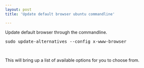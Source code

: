 ```yaml
---
layout: post
title: 'Update default browser ubuntu commandline'

---
```



Update default browser through the commandline.  

<pre>sudo update-alternatives --config x-www-browser </pre>

<br />
<p>This will bring up a list of available options for you to choose from.  </p>

